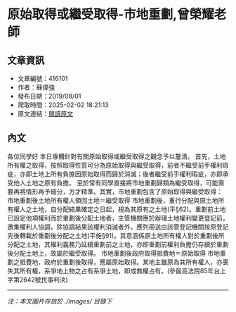 # 原始取得或繼受取得-市地重劃,曾榮耀老師

## 文章資訊
- 文章編號：416101
- 作者：蘇偉強
- 發布日期：2019/08/01
- 爬取時間：2025-02-02 18:21:13
- 原文連結：[閱讀原文](https://real-estate.get.com.tw/Columns/detail.aspx?no=416101)

## 內文
各位同學好
本日專欄針對有關原始取得或繼受取得之觀念予以釐清。
首先，土地所有權之取得，按照取得性質可分為原始取得與繼受取得，前者不繼受前手權利瑕疵，亦即土地上所有負擔因原始取得而歸於消滅；後者繼受前手權利瑕疵，亦即承受他人土地之原有負擔。
至於常有同學直接將市地重劃歸類為繼受取得，可能需要再將情形再予細分，方才精準。其實，市地重劃包含了原始取得與繼受取得：
市地重劃後土地所有權人領回土地＝繼受取得
市地重劃後，重行分配與原土地所有權人之土地，自分配結果確定之日起，視為其原有之土地(平§62)。重劃前土地已設定他項權利而於重劃後分配土地者，主管機關應於辦理土地權利變更登記前，邀集權利人協調，除協調結果該權利消滅者外，應列冊送由該管登記機關按原登記先後轉載於重劃後分配之土地(平施§91)。其意涵係原土地所有權人對於重劃後所分配之土地，其權利義務乃延續重劃前之土地，亦即重劃前權利負擔仍存續於重劃後分配土地上，故屬於繼受取得。
市地重劃後政府取得抵費地＝原始取得
市地重劃之抵費地，政府於重劃後取得，應屬原始取得。某地主雖原為其所有權人，亦喪失其所有權，系爭地上物之占有系爭土地，即成無權占有。(參最高法院85年台上字第2642號民事判決)

---
*注：本文圖片存放於 ./images/ 目錄下*
